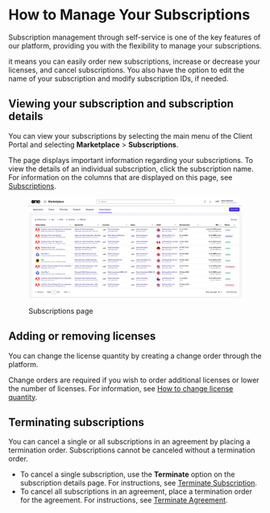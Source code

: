 # How to Manage Your Subscriptions

Subscription management through self-service is one of the key features of our platform, providing you with the flexibility to manage your subscriptions.&#x20;

it means you can easily order new subscriptions, increase or decrease your licenses, and cancel subscriptions. You also have the option to edit the name of your subscription and modify subscription IDs, if needed.

## Viewing your subscription and subscription details

You can view your subscriptions by selecting the main menu of the Client Portal and selecting **Marketplace** > **Subscriptions**.&#x20;

The page displays important information regarding your subscriptions. To view the details of an individual subscription, click the subscription name. For information on the columns that are displayed on this page, see [Subscriptions](../../../modules-and-features/marketplace/subscriptions/).

<figure><img src="../../../.gitbook/assets/subscriptions_page (1).png" alt=""><figcaption><p>Subscriptions page</p></figcaption></figure>

## Adding or removing licenses

You can change the license quantity by creating a change order through the platform.&#x20;

Change orders are required if you wish to order additional licenses or lower the number of licenses. For information, see [How to change license quantity](adjust-subscription-quantity.md).

## Terminating subscriptions

You can cancel a single or all subscriptions in an agreement by placing a termination order. Subscriptions cannot be canceled without a termination order.

* To cancel a single subscription, use the **Terminate** option on the subscription details page. For instructions, see [Terminate Subscription](../../../modules-and-features/marketplace/subscriptions/terminate-a-subscription.md).
* To cancel all subscriptions in an agreement, place a termination order for the agreement. For instructions, see [Terminate Agreement](../../../modules-and-features/marketplace/agreements/terminate-agreements.md).
